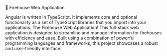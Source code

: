 🚒 Firehouse Web Application

 Angular is written in TypeScript. It implements core and optional functionality as a set of TypeScript libraries that you import into your applications.
 The Firehouse Web Application! This full-stack web application is designed to streamline and manage information for firehouses with efficiency and ease. 
 Built using a combination of powerful programming languages and frameworks, this project showcases a robust and user-friendly interface.
